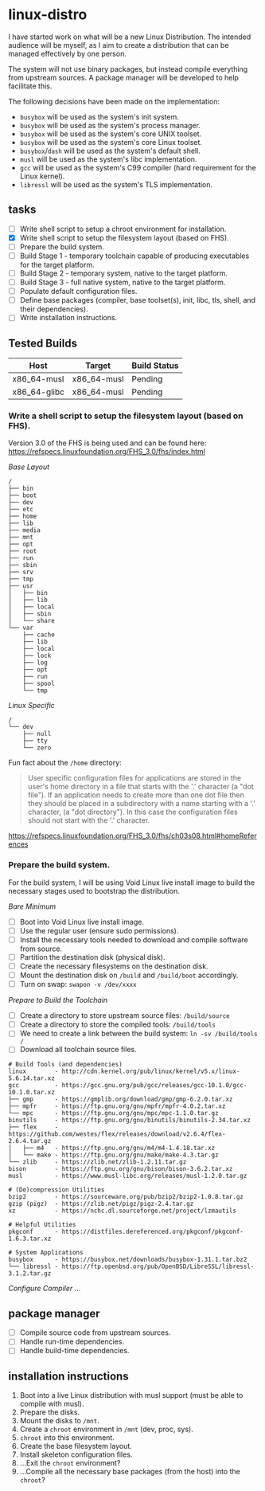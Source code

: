# linux-distro

I have started work on what will be a new Linux Distribution. The intended audience will be myself, as I aim to create a distribution that can be managed effectively by one person.

The system will not use binary packages, but instead compile everything from upstream sources. A package manager will be developed to help facilitate this.

The following decisions have been made on the implementation:

 - `busybox` will be used as the system's init system.
 - `busybox` will be used as the system's process manager.
 - `busybox` will be used as the system's core UNIX toolset.
 - `busybox` will be used as the system's core Linux toolset.
 - `busybox`/`dash` will be used as the system's default shell.
 - `musl` will be used as the system's libc implementation.
 - `gcc` will be used as the system's C99 compiler (hard requirement for the Linux kernel).
 - `libressl` will be used as the system's TLS implementation.

## tasks

 - [ ] Write shell script to setup a chroot environment for installation.
 - [x] Write shell script to setup the filesystem layout (based on FHS).
 - [ ] Prepare the build system.
 - [ ] Build Stage 1 - temporary toolchain capable of producing executables for the target platform.
 - [ ] Build Stage 2 - temporary system, native to the target platform.
 - [ ] Build Stage 3 - full native system, native to the target platform.
 - [ ] Populate default configuration files.
 - [ ] Define base packages (compiler, base toolset(s), init, libc, tls, shell, and their dependencies).
 - [ ] Write installation instructions.

## Tested Builds

| Host         | Target      | Build Status   |
| ------------ | ----------- | -------------- | 
| x86_64-musl  | x86_64-musl | Pending        |
| x86_64-glibc | x86_64-musl | Pending        |

### Write a shell script to setup the filesystem layout (based on FHS).

Version 3.0 of the FHS is being used and can be found here: https://refspecs.linuxfoundation.org/FHS_3.0/fhs/index.html

*Base Layout*
```
/
├── bin
├── boot
├── dev
├── etc
├── home
├── lib
├── media
├── mnt
├── opt
├── root
├── run
├── sbin
├── srv
├── tmp
├── usr
│   ├── bin
│   ├── lib
│   ├── local
│   ├── sbin
│   └── share
└── var
    ├── cache
    ├── lib
    ├── local
    ├── lock
    ├── log
    ├── opt
    ├── run
    ├── spool
    └── tmp
```

*Linux Specific*
```
/
└── dev
    ├── null
    ├── tty
    └── zero
```

Fun fact about the `/home` directory:

>User specific configuration files for applications are stored in the user's home directory in a file that starts with the '.' character (a "dot file"). If an application needs to create more than one dot file then they should be placed in a subdirectory with a name starting with a '.' character, (a "dot directory"). In this case the configuration files should not start with the '.' character.

https://refspecs.linuxfoundation.org/FHS_3.0/fhs/ch03s08.html#homeReferences

### Prepare the build system.

For the build system, I will be using Void Linux live install image to build the necessary stages used to bootstrap the distribution.

*Bare Minimum*
 - [ ] Boot into Void Linux live install image.
 - [ ] Use the regular user (ensure sudo permissions).
 - [ ] Install the necessary tools needed to download and compile software from source.
 - [ ] Partition the destination disk (physical disk).
 - [ ] Create the necessary filesystems on the destination disk.
 - [ ] Mount the destination disk on `/build` and `/build/boot` accordingly.
 - [ ] Turn on swap: `swapon -v /dev/xxxx`

*Prepare to Build the Toolchain*
 - [ ] Create a directory to store upstream source files: `/build/source`
 - [ ] Create a directory to store the compiled tools: `/build/tools`
 - [ ] We need to create a link between the build system: `ln -sv /build/tools /`
 - [ ] Download all toolchain source files.

```
# Build Tools (and dependencies)
linux        - http://cdn.kernel.org/pub/linux/kernel/v5.x/linux-5.6.14.tar.xz
gcc          - https://gcc.gnu.org/pub/gcc/releases/gcc-10.1.0/gcc-10.1.0.tar.xz
├── gmp      - https://gmplib.org/download/gmp/gmp-6.2.0.tar.xz
├── mpfr     - https://ftp.gnu.org/gnu/mpfr/mpfr-4.0.2.tar.xz
└── mpc      - https://ftp.gnu.org/gnu/mpc/mpc-1.1.0.tar.gz
binutils     - https://ftp.gnu.org/gnu/binutils/binutils-2.34.tar.xz
├── flex     - https://github.com/westes/flex/releases/download/v2.6.4/flex-2.6.4.tar.gz
│   ├── m4   - https://ftp.gnu.org/gnu/m4/m4-1.4.18.tar.xz
│   └── make - https://ftp.gnu.org/gnu/make/make-4.3.tar.gz
└── zlib     - https://zlib.net/zlib-1.2.11.tar.gz
bison        - https://ftp.gnu.org/gnu/bison/bison-3.6.2.tar.xz
musl         - https://www.musl-libc.org/releases/musl-1.2.0.tar.gz

# (De)compression Utilities
bzip2        - https://sourceware.org/pub/bzip2/bzip2-1.0.8.tar.gz
gzip (pigz)  - https://zlib.net/pigz/pigz-2.4.tar.gz
xz           - https://nchc.dl.sourceforge.net/project/lzmautils

# Helpful Utilities
pkgconf      - https://distfiles.dereferenced.org/pkgconf/pkgconf-1.6.3.tar.xz

# System Applications
busybox      - https://busybox.net/downloads/busybox-1.31.1.tar.bz2
└── libressl - https://ftp.openbsd.org/pub/OpenBSD/LibreSSL/libressl-3.1.2.tar.gz
```

*Configure Compiler*
...

## package manager

 - [ ] Compile source code from upstream sources.
 - [ ] Handle run-time dependencies.
 - [ ] Handle build-time dependencies.

## installation instructions

 1. Boot into a live Linux distribution with musl support (must be able to compile with musl).
 1. Prepare the disks.
 1. Mount the disks to `/mnt`.
 1. Create a `chroot` environment in `/mnt` (dev, proc, sys).
 1. `chroot` into this environment.
 1. Create the base filesystem layout.
 1. Install skeleton configuration files.
 1. ...Exit the `chroot` environment?
 1. ...Compile all the necessary base packages (from the host) into the `chroot`?

